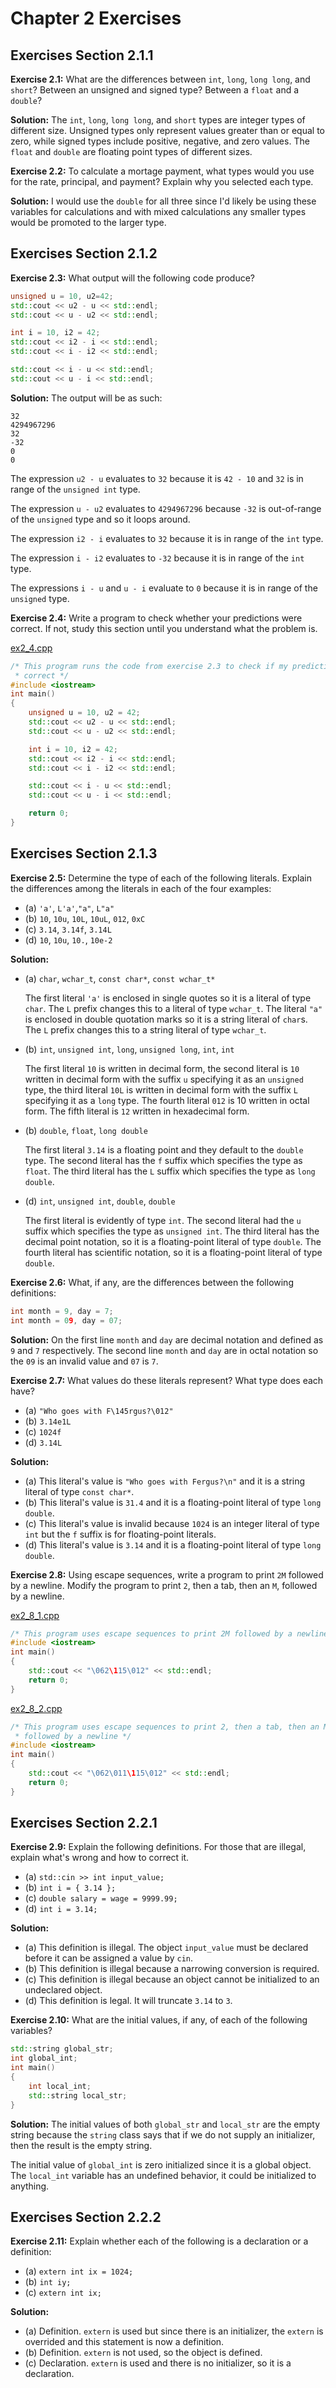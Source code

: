 # Chapter 2 Exercises
## Exercises Section 2.1.1
**Exercise 2.1:** What are the differences between `int`, `long`, `long long`, and `short`? Between an unsigned and signed type? Between a `float` and a `double`?

**Solution:** The `int`, `long`, `long long`, and `short` types are integer types of different size. Unsigned types only represent values greater than or equal to zero, while signed types include positive, negative, and zero values. The `float` and `double` are floating point types of different sizes.

**Exercise 2.2:** To calculate a mortage payment, what types would you use for the rate, principal, and payment? Explain why you selected each type.

**Solution:** I would use the `double` for all three since I'd likely be using these variables for calculations and with mixed calculations any smaller types would be promoted to the larger type.

## Exercises Section 2.1.2
**Exercise 2.3:** What output will the following code produce?
```cpp
unsigned u = 10, u2=42;
std::cout << u2 - u << std::endl;
std::cout << u - u2 << std::endl;

int i = 10, i2 = 42;
std::cout << i2 - i << std::endl;
std::cout << i - i2 << std::endl;

std::cout << i - u << std::endl;
std::cout << u - i << std::endl;
```

**Solution:** The output will be as such:

```
32
4294967296
32
-32
0
0
```

The expression `u2 - u` evaluates to `32` because it is `42 - 10` and `32` is in range of the `unsigned int` type.

The expression `u - u2` evaluates to `4294967296` because `-32` is out-of-range of the `unsigned` type and so it loops around.

The expression `i2 - i` evaluates to `32` because it is in range of the `int` type.

The expression `i - i2` evaluates to `-32` because it is in range of the `int` type.

The expressions `i - u` and `u - i` evaluate to `0` because it is in range of the `unsigned` type.

**Exercise 2.4:** Write a program to check whether your predictions were correct. If not, study this section until you understand what the problem is.

[ex2_4.cpp](src/ex2_4.cpp)

```cpp
/* This program runs the code from exercise 2.3 to check if my predictions were
 * correct */
#include <iostream>
int main()
{
    unsigned u = 10, u2 = 42;
    std::cout << u2 - u << std::endl;
    std::cout << u - u2 << std::endl;

    int i = 10, i2 = 42;
    std::cout << i2 - i << std::endl;
    std::cout << i - i2 << std::endl;

    std::cout << i - u << std::endl;
    std::cout << u - i << std::endl;

    return 0;
}
```

## Exercises Section 2.1.3
**Exercise 2.5:** Determine the type of each of the following literals. Explain the differences among the literals in each of the four examples:

* (a) `'a'`, `L'a'`,`"a"`, `L"a"`
* (b) `10`, `10u`, `10L`, `10uL`, `012`, `0xC`
* (c) `3.14`, `3.14f`, `3.14L`
* (d) `10`, `10u`, `10.`, `10e-2`

**Solution:** 

* (a) `char`, `wchar_t`, `const char*`, `const wchar_t*`

  The first literal `'a'` is enclosed in single quotes so it is a literal of type `char`. The `L` prefix changes this to a literal of type `wchar_t`. The literal `"a"` is enclosed in double quotation marks so it is a string literal of `char`s. The `L` prefix changes this to a string literal of type `wchar_t`.

* (b) `int`, `unsigned int`, `long`, `unsigned long`, `int`, `int`

  The first literal `10` is written in decimal form, the second literal is `10` written in decimal form with the suffix `u` specifying it as an `unsigned` type, the third literal `10L` is written in decimal form with the suffix `L` specifying it as a `long` type. The fourth literal `012` is 10 written in octal form. The fifth literal is `12` written in hexadecimal form.

* (b) `double`, `float`, `long double`

  The first literal `3.14` is a floating point and they default to the `double` type. The second literal has the `f` suffix which specifies the type as `float`. The third literal has the `L` suffix which specifies the type as `long double`.

* (d) `int`, `unsigned int`, `double`, `double`

  The first literal is evidently of type `int`. The second literal had the `u` suffix which specifies the type as `unsigned int`. The third literal has the decimal point notation, so it is a floating-point literal of type `double`. The fourth literal has scientific notation, so it is a floating-point literal of type `double`.

**Exercise 2.6:** What, if any, are the differences between the following definitions:

```cpp
int month = 9, day = 7;
int month = 09, day = 07;
```

**Solution:** On the first line `month` and `day` are decimal notation and defined as `9` and `7` respectively. The second line `month` and `day` are in octal notation so the `09` is an invalid value and `07` is `7`.

**Exercise 2.7:** What values do these literals represent? What type does each have?

* (a) `"Who goes with F\145rgus?\012"`
* (b) `3.14e1L`
* (c) `1024f`
* (d) `3.14L`

**Solution:**

* (a) This literal's value is `"Who goes with Fergus?\n"` and it is a string literal of type  `const char*`.
* (b) This literal's value is `31.4` and it is a floating-point literal of type `long double`.
* (c) This literal's value is invalid because `1024` is an integer literal of type `int` but the `f` suffix is for floating-point literals.
* (d) This literal's value is `3.14` and it is a floating-point literal of type `long double`.

**Exercise 2.8:** Using escape sequences, write a program to print `2M` followed by a newline. Modify the program to print `2`, then a tab, then an `M`, followed by a newline.

[ex2_8_1.cpp](src/ex2_8_1.cpp)

```cpp
/* This program uses escape sequences to print 2M followed by a newline */
#include <iostream>
int main()
{
    std::cout << "\062\115\012" << std::endl;
    return 0;
}
```

[ex2_8_2.cpp](src/ex2_8_2.cpp)

```cpp
/* This program uses escape sequences to print 2, then a tab, then an M, 
 * followed by a newline */
#include <iostream>
int main()
{
    std::cout << "\062\011\115\012" << std::endl;
    return 0;
}
```

## Exercises Section 2.2.1
**Exercise 2.9:** Explain the following definitions. For those that are illegal, explain what's wrong and how to correct it.
* (a) `std::cin >> int input_value;`
* (b) `int i = { 3.14 };`
* (c) `double salary = wage = 9999.99;`
* (d) `int i = 3.14;`

**Solution:**
* (a) This definition is illegal. The object `input_value` must be declared before it can be assigned a value by `cin`. 
* (b) This definition is illegal because a narrowing conversion is required.
* (c) This definition is illegal because an object cannot be initialized to an undeclared object.
* (d) This definition is legal. It will truncate `3.14` to `3`.

**Exercise 2.10:** What are the initial values, if any, of each of the following variables?

```cpp
std::string global_str;
int global_int;
int main()
{
    int local_int;
    std::string local_str;
}
```

**Solution:** The initial values of both `global_str` and `local_str` are the empty string because the `string` class says that if we do not supply an initializer, then the result is the empty string.

The initial value of `global_int` is zero initialized since it is a global object. The `local_int` variable has an undefined behavior, it could be initialized to anything.

## Exercises Section 2.2.2
**Exercise 2.11:** Explain whether each of the following is a declaration or a definition:
* (a) `extern int ix = 1024;`
* (b) `int iy;`
* (c) `extern int ix;`

**Solution:** 
* (a) Definition. `extern` is used but since there is an initializer, the `extern` is overrided and this statement is now a definition.
* (b) Definition. `extern` is not used, so the object is defined.
* (c) Declaration. `extern` is used and there is no initializer, so it is a declaration.
